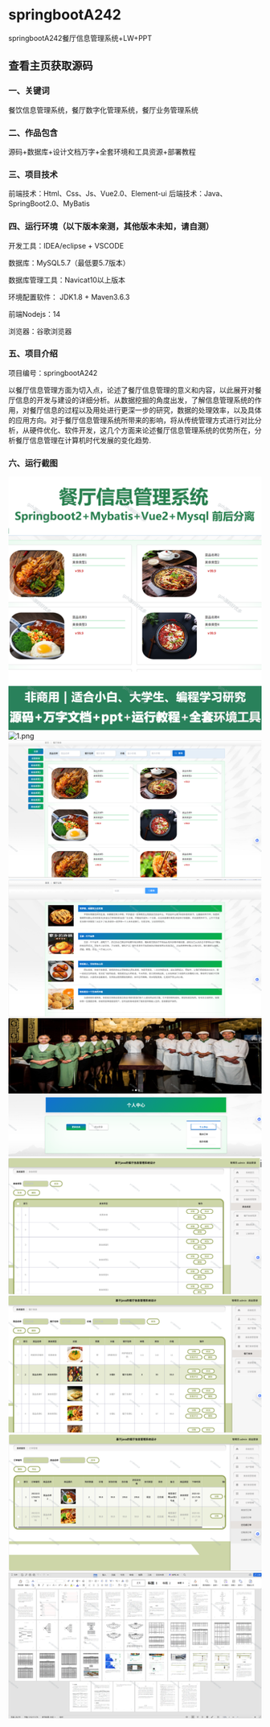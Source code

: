 # springbootA242
springbootA242餐厅信息管理系统+LW+PPT
 
## 查看主页获取源码

### 一、关键词
餐饮信息管理系统，餐厅数字化管理系统，餐厅业务管理系统

### 二、作品包含
源码+数据库+设计文档万字+全套环境和工具资源+部署教程

### 三、项目技术
前端技术：Html、Css、Js、Vue2.0、Element-ui 
后端技术：Java、SpringBoot2.0、MyBatis

### 四、运行环境（以下版本亲测，其他版本未知，请自测）
开发工具：IDEA/eclipse  + VSCODE

数据库：MySQL5.7（最低要5.7版本）

数据库管理工具：Navicat10以上版本

环境配置软件： JDK1.8 + Maven3.6.3

前端Nodejs：14

浏览器：谷歌浏览器

### 五、项目介绍
项目编号：springbootA242

以餐厅信息管理方面为切入点，论述了餐厅信息管理的意义和内容，以此展开对餐厅信息的开发与建设的详细分析。从数据挖掘的角度出发，了解信息管理系统的作用，对餐厅信息的过程以及用处进行更深一步的研究，数据的处理效率，以及具体的应用方向。对于餐厅信息管理系统所带来的影响，将从传统管理方式进行对比分析，从硬件优化、软件开发，这几个方面来论述餐厅信息管理系统的优势所在，分析餐厅信息管理在计算机时代发展的变化趋势.

### 六、运行截图
![cover.png](./cover.png)
![1.png](./1.png)
![2.png](./2.png)
![3.png](./3.png)
![4.png](./4.png)
![5.png](./5.png)
![6.png](./6.png)
![7.png](./7.png)
![8.png](./8.png)
